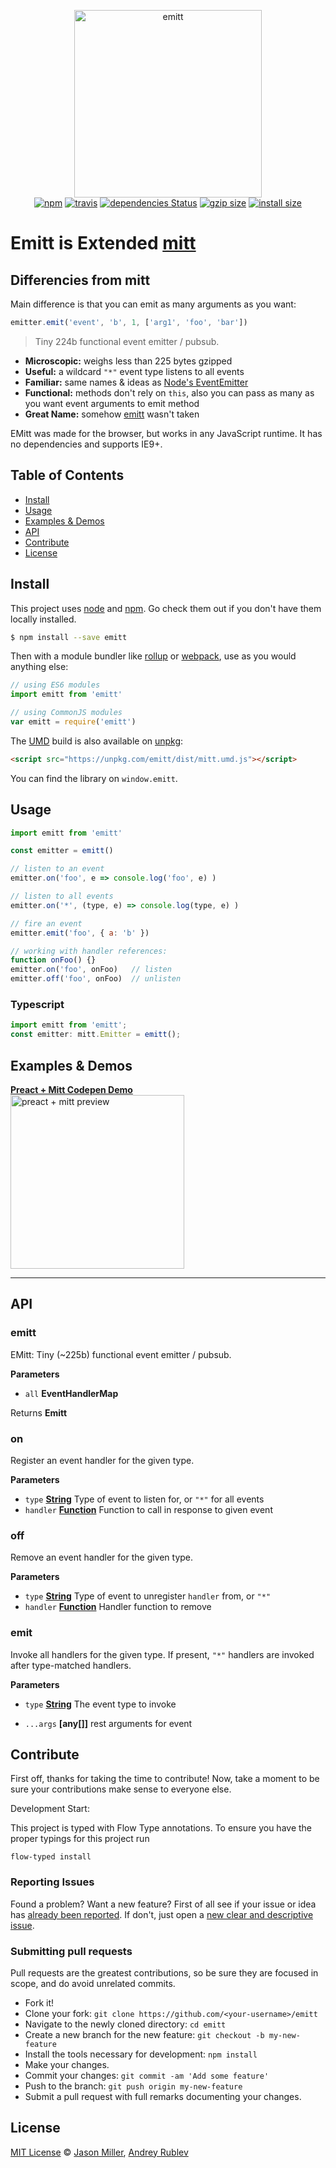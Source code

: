 <p align="center">
  <img src="https://i.imgur.com/BqsX9NT.png" width="300" height="300" alt="emitt">
  <br>
  <a href="https://www.npmjs.org/package/emitt"><img src="https://img.shields.io/npm/v/emitt.svg?style=flat" alt="npm"></a> <a href="https://travis-ci.org/anru/emitt"><img src="https://travis-ci.org/anru/emitt.svg?branch=master" alt="travis"></a> <a href="https://david-dm.org/anru/emitt"><img src="https://david-dm.org/anru/mitt/status.svg" alt="dependencies Status"></a> <a href="https://unpkg.com/emitt/dist/mitt.js"><img src="http://img.badgesize.io/https://unpkg.com/emitt/dist/mitt.js?compression=gzip" alt="gzip size"></a> <a href="https://packagephobia.now.sh/result?p=emitt"><img src="https://packagephobia.now.sh/badge?p=emitt" alt="install size"></a>
  
</p>

# Emitt is Extended [mitt](https://github.com/developit/mitt)

## Differencies from mitt

Main difference is that you can emit as many arguments as you want:

```js
emitter.emit('event', 'b', 1, ['arg1', 'foo', 'bar'])
```

> Tiny 224b functional event emitter / pubsub.

-   **Microscopic:** weighs less than 225 bytes gzipped
-   **Useful:** a wildcard `"*"` event type listens to all events
-   **Familiar:** same names & ideas as [Node's EventEmitter](https://nodejs.org/api/events.html#events_class_eventemitter)
-   **Functional:** methods don't rely on `this`, also you can pass as many as you want event arguments to emit method
-   **Great Name:** somehow [emitt](https://npm.im/emitt) wasn't taken

EMitt was made for the browser, but works in any JavaScript runtime. It has no dependencies and supports IE9+.

## Table of Contents

-   [Install](#install)
-   [Usage](#usage)
-   [Examples & Demos](#examples--demos)
-   [API](#api)
-   [Contribute](#contribute)
-   [License](#license)

## Install

This project uses [node](http://nodejs.org) and [npm](https://npmjs.com). Go check them out if you don't have them locally installed.

```sh
$ npm install --save emitt
```

Then with a module bundler like [rollup](http://rollupjs.org/) or [webpack](https://webpack.js.org/), use as you would anything else:

```javascript
// using ES6 modules
import emitt from 'emitt'

// using CommonJS modules
var emitt = require('emitt')
```

The [UMD](https://github.com/umdjs/umd) build is also available on [unpkg](https://unpkg.com):

```html
<script src="https://unpkg.com/emitt/dist/mitt.umd.js"></script>
```

You can find the library on `window.emitt`.

## Usage

```js
import emitt from 'emitt'

const emitter = emitt()

// listen to an event
emitter.on('foo', e => console.log('foo', e) )

// listen to all events
emitter.on('*', (type, e) => console.log(type, e) )

// fire an event
emitter.emit('foo', { a: 'b' })

// working with handler references:
function onFoo() {}
emitter.on('foo', onFoo)   // listen
emitter.off('foo', onFoo)  // unlisten
```

### Typescript

```ts
import emitt from 'emitt';
const emitter: mitt.Emitter = emitt();
```

## Examples & Demos

<a href="http://codepen.io/developit/pen/rjMEwW?editors=0110">
  <b>Preact + Mitt Codepen Demo</b>
  <br>
  <img src="https://i.imgur.com/CjBgOfJ.png" width="278" alt="preact + mitt preview">
</a>

* * *

## API

<!-- Generated by documentation.js. Update this documentation by updating the source code. -->

### emitt

EMitt: Tiny (~225b) functional event emitter / pubsub.

**Parameters**

-   `all` **EventHandlerMap** 

Returns **Emitt** 

### on

Register an event handler for the given type.

**Parameters**

-   `type` **[String](https://developer.mozilla.org/docs/Web/JavaScript/Reference/Global_Objects/String)** Type of event to listen for, or `"*"` for all events
-   `handler` **[Function](https://developer.mozilla.org/docs/Web/JavaScript/Reference/Statements/function)** Function to call in response to given event

### off

Remove an event handler for the given type.

**Parameters**

-   `type` **[String](https://developer.mozilla.org/docs/Web/JavaScript/Reference/Global_Objects/String)** Type of event to unregister `handler` from, or `"*"`
-   `handler` **[Function](https://developer.mozilla.org/docs/Web/JavaScript/Reference/Statements/function)** Handler function to remove

### emit

Invoke all handlers for the given type.
If present, `"*"` handlers are invoked after type-matched handlers.

**Parameters**

-   `type` **[String](https://developer.mozilla.org/docs/Web/JavaScript/Reference/Global_Objects/String)** The event type to invoke

-  `...args` **[any[]]** rest arguments for event

## Contribute

First off, thanks for taking the time to contribute!
Now, take a moment to be sure your contributions make sense to everyone else.

Development Start:

This project is typed with Flow Type annotations. To ensure you have the proper typings for this project run

`flow-typed install`

### Reporting Issues

Found a problem? Want a new feature? First of all see if your issue or idea has [already been reported](../../issues).
If don't, just open a [new clear and descriptive issue](../../issues/new).

### Submitting pull requests

Pull requests are the greatest contributions, so be sure they are focused in scope, and do avoid unrelated commits.

-   Fork it!
-   Clone your fork: `git clone https://github.com/<your-username>/emitt`
-   Navigate to the newly cloned directory: `cd emitt`
-   Create a new branch for the new feature: `git checkout -b my-new-feature`
-   Install the tools necessary for development: `npm install`
-   Make your changes.
-   Commit your changes: `git commit -am 'Add some feature'`
-   Push to the branch: `git push origin my-new-feature`
-   Submit a pull request with full remarks documenting your changes.

## License

[MIT License](https://opensource.org/licenses/MIT) © [Jason Miller](https://jasonformat.com/), [Andrey Rublev](http://anru.me)
